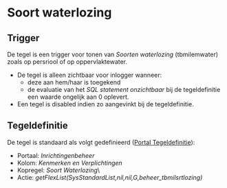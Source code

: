 # Soort waterlozing

## Trigger

De tegel is een trigger voor tonen van _Soorten waterlozing_ (tbmilemwater) zoals op persriool of op oppervlaktewater.

- De tegel is alleen zichtbaar voor inlogger wanneer:
  - deze aan hem/haar is toegekend
  - de evaluatie van het _SQL statement onzichtbaar_ bij de tegeldefinitie een waarde ongelijk aan 0 oplevert.
- Een tegel is disabled indien zo aangevinkt bij de tegeldefinitie.

## Tegeldefinitie

De tegel is standaard als volgt gedefinieerd ([Portal Tegeldefinitie](/docs/instellen_inrichten/portaldefinitie/portal_tegel.md)):

- Portaal: _Inrichtingenbeheer_
- Kolom: _Kenmerken en Verplichtingen_
- Kopregel: _Soort Waterlozing_\
- Actie: _getFlexList(SysStandardList,nil,nil,G,beheer_tbmilsrtlozing)_
